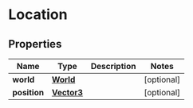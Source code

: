 
# Location

## Properties
Name | Type | Description | Notes
------------ | ------------- | ------------- | -------------
**world** | [**World**](World.md) |  |  [optional]
**position** | [**Vector3**](Vector3.md) |  |  [optional]



